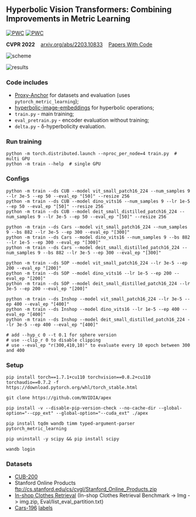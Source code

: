 ## Hyperbolic Vision Transformers: Combining Improvements in Metric Learning

[![PWC](https://img.shields.io/endpoint.svg?url=https://paperswithcode.com/badge/hyperbolic-vision-transformers-combining/metric-learning-on-cars196)](https://paperswithcode.com/sota/metric-learning-on-cars196?p=hyperbolic-vision-transformers-combining)
[![PWC](https://img.shields.io/endpoint.svg?url=https://paperswithcode.com/badge/hyperbolic-vision-transformers-combining/metric-learning-on-cub-200-2011-4)](https://paperswithcode.com/sota/metric-learning-on-cub-200-2011-4?p=hyperbolic-vision-transformers-combining)

**CVPR 2022** &nbsp;&nbsp;
[arxiv.org/abs/2203.10833](https://arxiv.org/abs/2203.10833) &nbsp;&nbsp;
[Papers With Code](https://paperswithcode.com/paper/hyperbolic-vision-transformers-combining)

![scheme](https://github.com/htdt/hyp_metric/blob/master/scheme.png?raw=true)

![results](https://github.com/htdt/hyp_metric/blob/master/results.png?raw=true)


### Code includes 
- [Proxy-Anchor](https://github.com/tjddus9597/Proxy-Anchor-CVPR2020) for datasets and evaluation (uses `pytorch_metric_learning`);
- [hyperbolic-image-embeddings](https://github.com/leymir/hyperbolic-image-embeddings) for hyperbolic operations;
- `train.py` - main training;
- `eval_pretrain.py` - encoder evaluation without training;
- `delta.py` - δ-hyperbolicity evaluation.


### Run training
```
python -m torch.distributed.launch --nproc_per_node=4 train.py  # multi GPU
python -m train --help  # single GPU
```

### Configs
```
python -m train --ds CUB --model vit_small_patch16_224 --num_samples 9 --lr 3e-5 --ep 50 --eval_ep "[50]" --resize 256
python -m train --ds CUB --model dino_vits16 --num_samples 9 --lr 1e-5 --ep 50 --eval_ep "[50]" --resize 256
python -m train --ds CUB --model deit_small_distilled_patch16_224 --num_samples 9 --lr 3e-5 --ep 50 --eval_ep "[50]" --resize 256

python -m train --ds Cars --model vit_small_patch16_224 --num_samples 9 --bs 882 --lr 3e-5 --ep 300 --eval_ep "[300]"
python -m train --ds Cars --model dino_vits16 --num_samples 9 --bs 882 --lr 1e-5 --ep 300 --eval_ep "[300]"
python -m train --ds Cars --model deit_small_distilled_patch16_224 --num_samples 9 --bs 882 --lr 3e-5 --ep 300 --eval_ep "[300]"

python -m train --ds SOP --model vit_small_patch16_224 --lr 3e-5 --ep 200 --eval_ep "[200]"
python -m train --ds SOP --model dino_vits16 --lr 1e-5 --ep 200 --eval_ep "[200]"
python -m train --ds SOP --model deit_small_distilled_patch16_224 --lr 3e-5 --ep 200 --eval_ep "[200]"

python -m train --ds Inshop --model vit_small_patch16_224 --lr 3e-5 --ep 400 --eval_ep "[400]"
python -m train --ds Inshop --model dino_vits16 --lr 1e-5 --ep 400 --eval_ep "[400]"
python -m train --ds Inshop --model deit_small_distilled_patch16_224 --lr 3e-5 --ep 400 --eval_ep "[400]"

# add --hyp_c 0 --t 0.1 for sphere version
# use --clip_r 0 to disable clipping
# use --eval_ep "r(300,410,10)" to evaluate every 10 epoch between 300 and 400
```

### Setup
```
pip install torch==1.7.1+cu110 torchvision==0.8.2+cu110 torchaudio==0.7.2 -f https://download.pytorch.org/whl/torch_stable.html

git clone https://github.com/NVIDIA/apex

pip install -v --disable-pip-version-check --no-cache-dir --global-option="--cpp_ext" --global-option="--cuda_ext" ./apex

pip install tqdm wandb timm typed-argument-parser pytorch_metric_learning

pip uninstall -y scipy && pip install scipy

wandb login
```

### Datasets
- [CUB-200](http://www.vision.caltech.edu/visipedia-data/CUB-200-2011/CUB_200_2011.tgz)
- Stanford Online Products ftp://cs.stanford.edu/cs/cvgl/Stanford_Online_Products.zip
- [In-shop Clothes Retrieval](http://mmlab.ie.cuhk.edu.hk/projects/DeepFashion.html)
    (In-shop Clothes Retrieval Benchmark -> Img -> img.zip, Eval/list_eval_partition.txt)
- [Cars-196](http://ai.stanford.edu/~jkrause/car196/car_ims.tgz) [labels](http://ai.stanford.edu/~jkrause/car196/cars_annos.mat)
